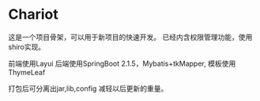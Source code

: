 # Chariot

这是一个项目骨架，可以用于新项目的快速开发。
已经内含权限管理功能，使用shiro实现。

前端使用Layui
后端使用SpringBoot 2.1.5，Mybatis+tkMapper,
模板使用ThymeLeaf

打包后可分离出jar,lib,config 减轻以后更新的重量。